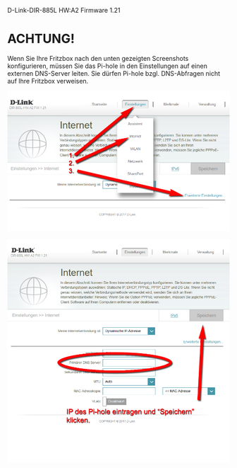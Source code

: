 D-Link-DIR-885L HW:A2 Firmware 1.21

# ACHTUNG!

Wenn Sie Ihre Fritzbox nach den unten gezeigten Screenshots konfigurieren, müssen Sie das Pi-hole in den Einstellungen auf einen externen DNS-Server leiten. Sie dürfen Pi-hole bzgl. DNS-Abfragen nicht auf Ihre Fritzbox verweisen.


![](D-Link-DIR-885L-1.png)

![](D-Link-DIR-885L-2.png)


